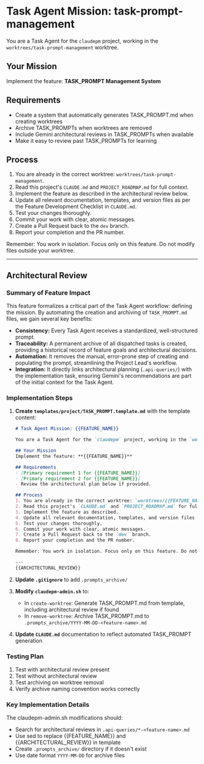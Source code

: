 # Task Agent Mission: task-prompt-management

You are a Task Agent for the `claudepm` project, working in the `worktrees/task-prompt-management` worktree.

## Your Mission
Implement the feature: **TASK_PROMPT Management System**

## Requirements
- Create a system that automatically generates TASK_PROMPT.md when creating worktrees
- Archive TASK_PROMPTs when worktrees are removed
- Include Gemini architectural reviews in TASK_PROMPTs when available
- Make it easy to review past TASK_PROMPTs for learning

## Process
1. You are already in the correct worktree: `worktrees/task-prompt-management`.
2. Read this project's `CLAUDE.md` and `PROJECT_ROADMAP.md` for full context.
3. Implement the feature as described in the architectural review below.
4. Update all relevant documentation, templates, and version files as per the Feature Development Checklist in `CLAUDE.md`.
5. Test your changes thoroughly.
6. Commit your work with clear, atomic messages.
7. Create a Pull Request back to the `dev` branch.
8. Report your completion and the PR number.

Remember: You work in isolation. Focus only on this feature. Do not modify files outside your worktree.

---
## Architectural Review

### Summary of Feature Impact

This feature formalizes a critical part of the Task Agent workflow: defining the mission. By automating the creation and archiving of `TASK_PROMPT.md` files, we gain several key benefits:

- **Consistency:** Every Task Agent receives a standardized, well-structured prompt.
- **Traceability:** A permanent archive of all dispatched tasks is created, providing a historical record of feature goals and architectural decisions.
- **Automation:** It removes the manual, error-prone step of creating and populating the prompt, streamlining the Project Lead's workflow.
- **Integration:** It directly links architectural planning (`.api-queries/`) with the implementation task, ensuring Gemini's recommendations are part of the initial context for the Task Agent.

### Implementation Steps

1. **Create `templates/project/TASK_PROMPT.template.md`** with the template content:
   ```markdown
   # Task Agent Mission: {{FEATURE_NAME}}

   You are a Task Agent for the `claudepm` project, working in the `worktrees/{{FEATURE_NAME}}` worktree.

   ## Your Mission
   Implement the feature: **{{FEATURE_NAME}}**

   ## Requirements
   - [Primary requirement 1 for {{FEATURE_NAME}}]
   - [Primary requirement 2 for {{FEATURE_NAME}}]
   - Review the architectural plan below if provided.

   ## Process
   1. You are already in the correct worktree: `worktrees/{{FEATURE_NAME}}`.
   2. Read this project's `CLAUDE.md` and `PROJECT_ROADMAP.md` for full context.
   3. Implement the feature as described.
   4. Update all relevant documentation, templates, and version files as per the Feature Development Checklist in `CLAUDE.md`.
   5. Test your changes thoroughly.
   6. Commit your work with clear, atomic messages.
   7. Create a Pull Request back to the `dev` branch.
   8. Report your completion and the PR number.

   Remember: You work in isolation. Focus only on this feature. Do not modify files outside your worktree.

   ---
   {{ARCHITECTURAL_REVIEW}}
   ```

2. **Update `.gitignore`** to add `.prompts_archive/`

3. **Modify `claudepm-admin.sh`** to:
   - In `create-worktree`: Generate TASK_PROMPT.md from template, including architectural review if found
   - In `remove-worktree`: Archive TASK_PROMPT.md to `.prompts_archive/YYYY-MM-DD-<feature-name>.md`

4. **Update `CLAUDE.md`** documentation to reflect automated TASK_PROMPT generation

### Testing Plan

1. Test with architectural review present
2. Test without architectural review
3. Test archiving on worktree removal
4. Verify archive naming convention works correctly

### Key Implementation Details

The claudepm-admin.sh modifications should:
- Search for architectural reviews in `.api-queries/*-<feature-name>.md`
- Use sed to replace {{FEATURE_NAME}} and {{ARCHITECTURAL_REVIEW}} in template
- Create `.prompts_archive/` directory if it doesn't exist
- Use date format `YYYY-MM-DD` for archive files
